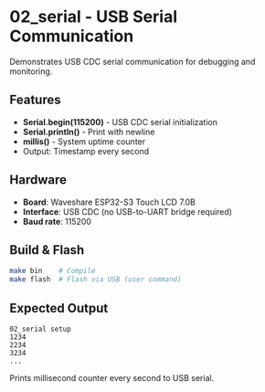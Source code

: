 # 02_serial - USB Serial Communication

Demonstrates USB CDC serial communication for debugging and monitoring.

## Features

- **Serial.begin(115200)** - USB CDC serial initialization
- **Serial.println()** - Print with newline
- **millis()** - System uptime counter
- Output: Timestamp every second

## Hardware

- **Board**: Waveshare ESP32-S3 Touch LCD 7.0B
- **Interface**: USB CDC (no USB-to-UART bridge required)
- **Baud rate**: 115200

## Build & Flash

```bash
make bin    # Compile
make flash  # Flash via USB (user command)
```

## Expected Output

```
02_serial setup
1234
2234
3234
...
```

Prints millisecond counter every second to USB serial.
